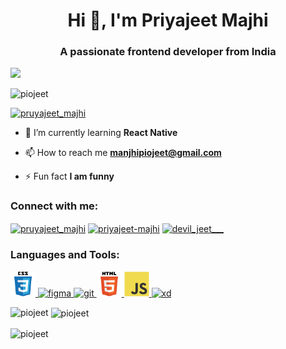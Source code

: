 
<h1 align="center">Hi 👋, I'm Priyajeet Majhi</h1>
<h3 align="center">A passionate frontend developer from India</h3>
<img src="https://dribbble.com/shots/7528356-Hey-how-are-you/attachments/337950?mode=media width="400">

<p align="left"> <img src="https://komarev.com/ghpvc/?username=piojeet&label=Profile%20views&color=0e75b6&style=flat" alt="piojeet" /> </p>

<p align="left"> <a href="https://twitter.com/pruyajeet_majhi" target="blank"><img src="https://img.shields.io/twitter/follow/pruyajeet_majhi?logo=twitter&style=for-the-badge" alt="pruyajeet_majhi" /></a> </p>

- 🌱 I’m currently learning **React Native**

- 📫 How to reach me **manjhipiojeet@gmail.com**

- ⚡ Fun fact **I am funny**

<h3 align="left">Connect with me:</h3>
<p align="left">
<a href="https://twitter.com/pruyajeet_majhi" target="blank"><img align="center" src="https://raw.githubusercontent.com/rahuldkjain/github-profile-readme-generator/master/src/images/icons/Social/twitter.svg" alt="pruyajeet_majhi" height="30" width="40" /></a>
<a href="https://linkedin.com/in/priyajeet-majhi" target="blank"><img align="center" src="https://raw.githubusercontent.com/rahuldkjain/github-profile-readme-generator/master/src/images/icons/Social/linked-in-alt.svg" alt="priyajeet-majhi" height="30" width="40" /></a>
<a href="https://instagram.com/devil_jeet___" target="blank"><img align="center" src="https://raw.githubusercontent.com/rahuldkjain/github-profile-readme-generator/master/src/images/icons/Social/instagram.svg" alt="devil_jeet___" height="30" width="40" /></a>
</p>

<h3 align="left">Languages and Tools:</h3>
<p align="left"> <a href="https://www.w3schools.com/css/" target="_blank" rel="noreferrer"> <img src="https://raw.githubusercontent.com/devicons/devicon/master/icons/css3/css3-original-wordmark.svg" alt="css3" width="40" height="40"/> </a> <a href="https://www.figma.com/" target="_blank" rel="noreferrer"> <img src="https://www.vectorlogo.zone/logos/figma/figma-icon.svg" alt="figma" width="40" height="40"/> </a> <a href="https://git-scm.com/" target="_blank" rel="noreferrer"> <img src="https://www.vectorlogo.zone/logos/git-scm/git-scm-icon.svg" alt="git" width="40" height="40"/> </a> <a href="https://www.w3.org/html/" target="_blank" rel="noreferrer"> <img src="https://raw.githubusercontent.com/devicons/devicon/master/icons/html5/html5-original-wordmark.svg" alt="html5" width="40" height="40"/> </a> <a href="https://developer.mozilla.org/en-US/docs/Web/JavaScript" target="_blank" rel="noreferrer"> <img src="https://raw.githubusercontent.com/devicons/devicon/master/icons/javascript/javascript-original.svg" alt="javascript" width="40" height="40"/> </a> <a href="https://www.adobe.com/products/xd.html" target="_blank" rel="noreferrer"> <img src="https://cdn.worldvectorlogo.com/logos/adobe-xd.svg" alt="xd" width="40" height="40"/> </a> </p>

<p><img align="left" src="https://github-readme-stats.vercel.app/api/top-langs?username=piojeet&show_icons=true&locale=en&layout=compact" alt="piojeet" /></p>

<p>&nbsp;<img align="center" src="https://github-readme-stats.vercel.app/api?username=piojeet&show_icons=true&locale=en" alt="piojeet" /></p>

<p><img align="center" src="https://github-readme-streak-stats.herokuapp.com/?user=piojeet&" alt="piojeet" /></p>
